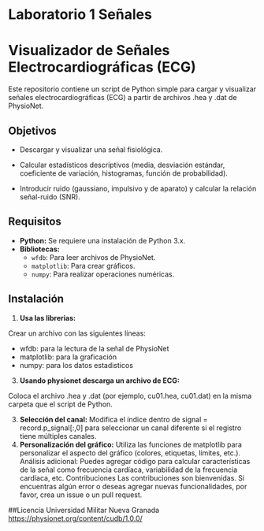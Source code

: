 # Laboratorio 1 Señales

# Visualizador de Señales Electrocardiográficas (ECG)

Este repositorio contiene un script de Python simple para cargar y visualizar señales electrocardiográficas (ECG) a partir de archivos .hea y .dat de PhysioNet.
## Objetivos
 * Descargar y visualizar una señal fisiológica.
 
 * Calcular estadísticos descriptivos (media, desviación estándar, coeficiente de variación, histogramas, función de probabilidad).
 
 * Introducir ruido (gaussiano, impulsivo y de aparato) y calcular la relación señal-ruido (SNR).
  
## Requisitos
* **Python:** Se requiere una instalación de Python 3.x.
* **Bibliotecas:**
  * `wfdb`: Para leer archivos de PhysioNet.
  * `matplotlib`: Para crear gráficos.
  * `numpy`: Para realizar operaciones numéricas.

## Instalación
1. **Usa las librerias:**
   
Crear un archivo con las siguientes líneas:
* wfdb: para la lectura de la señal de PhysioNet
* matplotlib: para la graficación
* numpy: para los datos estadisticos

3. **Usando physionet descarga un archivo de ECG:**

Coloca el archivo .hea y .dat (por ejemplo, cu01.hea, cu01.dat) en la misma carpeta que el script de Python.


3. **Selección del canal:** Modifica el índice dentro de signal = record.p_signal[:,0] para seleccionar un canal diferente si el registro tiene múltiples canales.
4. **Personalización del gráfico:** Utiliza las funciones de matplotlib para personalizar el aspecto del gráfico (colores, etiquetas, límites, etc.).
Análisis adicional: Puedes agregar código para calcular características de la señal como frecuencia cardíaca, variabilidad de la frecuencia cardíaca, etc.
Contribuciones
Las contribuciones son bienvenidas. Si encuentras algún error o deseas agregar nuevas funcionalidades, por favor, crea un issue o un pull request.

##Licencia
Universidad Militar Nueva Granada
https://physionet.org/content/cudb/1.0.0/

